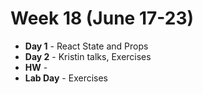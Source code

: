 # Week 18 (June 17-23)
* **Day 1** - React State and Props
* **Day 2** - Kristin talks, Exercises
* **HW** -
* **Lab Day** - Exercises